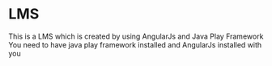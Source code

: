 # LMS
This is a LMS which is created by using AngularJs and Java Play Framework
You need to have java play framework installed and AngularJs installed with you
